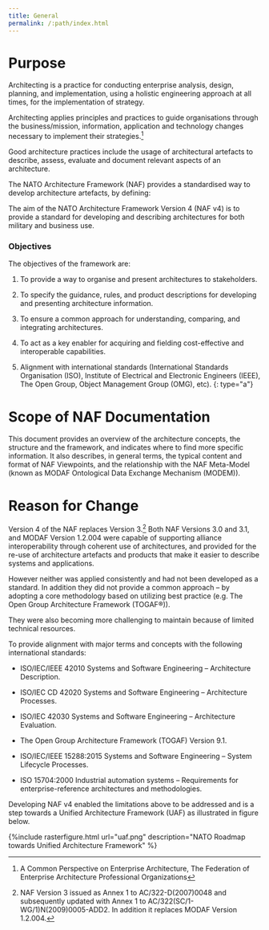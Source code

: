 ```yaml
---
title: General
permalink: /:path/index.html
---
```


# Purpose

Architecting is a practice for conducting enterprise analysis, design,
planning, and implementation, using a holistic engineering approach at
all times, for the implementation of strategy.

Architecting applies principles and practices to guide organisations
through the business/mission, information, application and technology
changes necessary to implement their strategies.[^1]

Good architecture practices include the usage of architectural artefacts
to describe, assess, evaluate and document relevant aspects of an
architecture.

The NATO Architecture Framework (NAF) provides a standardised way to
develop architecture artefacts, by defining:



The aim of the NATO Architecture Framework Version 4 (NAF v4) is to
provide a standard for developing and describing architectures for both
military and business use.

### Objectives

The objectives of the framework are:


1.  To provide a way to organise and present architectures
    to stakeholders.

2.  To specify the guidance, rules, and product descriptions for
    developing and presenting architecture information.

3.  To ensure a common approach for understanding, comparing, and
    integrating architectures.

4.  To act as a key enabler for acquiring and fielding cost-effective
    and interoperable capabilities.

5.  Alignment with international standards (International Standards
    Organisation (ISO), Institute of Electrical and Electronic
    Engineers (IEEE), The Open Group, Object Management Group
    (OMG), etc).
{: type="a"}

# Scope of NAF Documentation

This document provides an overview of the architecture concepts, the
structure and the framework, and indicates where to find more specific
information. It also describes, in general terms, the typical content
and format of NAF Viewpoints, and the relationship with the NAF
Meta-Model (known as MODAF Ontological Data Exchange Mechanism (MODEM)).

# Reason for Change

Version 4 of the NAF replaces Version 3.[^2] Both NAF Versions 3.0 and
3.1, and MODAF Version 1.2.004 were capable of supporting alliance
interoperability through coherent use of architectures, and provided for
the re-use of architecture artefacts and products that make it easier to
describe systems and applications.

However neither was applied consistently and had not been developed as a
standard. In addition they did not provide a common approach – by
adopting a core methodology based on utilizing best practice (e.g. The
Open Group Architecture Framework (TOGAF®)).

They were also becoming more challenging to maintain because of limited
technical resources.

To provide alignment with major terms and concepts with the following
international standards:

-   ISO/IEC/IEEE 42010 Systems and Software Engineering –
    Architecture Description.

-   ISO/IEC CD 42020 Systems and Software Engineering –
    Architecture Processes.

-   ISO/IEC 42030 Systems and Software Engineering –
    Architecture Evaluation.

-   The Open Group Architecture Framework (TOGAF) Version 9.1.

-   ISO/IEC/IEEE 15288:2015 Systems and Software Engineering – System
    Lifecycle Processes.

-   ISO 15704:2000 Industrial automation systems – Requirements for
    enterprise-reference architectures and methodologies.

Developing NAF v4 enabled the limitations above to be addressed and is a
step towards a Unified Architecture Framework (UAF) as illustrated in
figure below.

{%include rasterfigure.html url="uaf.png" description="NATO Roadmap towards Unified Architecture Framework" %}

[^1]: A Common Perspective on Enterprise Architecture, The Federation of Enterprise Architecture Professional Organizations

[^2]: NAF Version 3 issued as Annex 1 to AC/322-D(2007)0048 and subsequently updated with Annex 1 to AC/322(SC/1-WG/1)N(2009)0005-ADD2. In addition it replaces MODAF Version 1.2.004.
